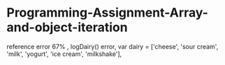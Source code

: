 # Programming-Assignment-Array-and-object-iteration
reference error 67% , logDairy() error, var dairy = ['cheese', 'sour cream', 'milk', 'yogurt', 'ice cream', 'milkshake'], 
